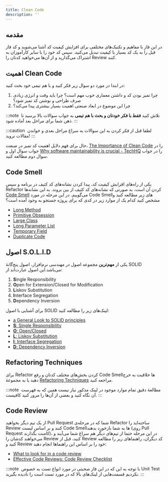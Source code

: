 ```yaml
---
title: Clean Code
description: ''
---
```


## مقدمه

در این فاز با مفاهیم و تکنیک‌های مختلفی برای افزایش کیفیت کد آشنا می‌شوید و کد فاز قبل را به یک کد بسیار با کیفیت تبدیل می‌کنید. سپس کد خود را با سایر کارآموزان به اشتراک می‌گذارید و از آن‌ها می‌خواهید کدتان را Review کنند.

## اهمیت Clean Code

در ابتدا در مورد دو سوال زیر فکر کنید و با هم تیمی خود بحث کنید:

1. چرا تمیز بودن کد و داشتن معماری خوب مهم است؟ چرا باید وقت و انرژی زیادی صرف طراحی و نوشتن کد تمیز شود؟
1. چرا این موضوع در ابعاد صنعتی اهمیت بسیار بیشتری پیدا می‌کند؟

:::note ‌
تلاش کنید **فقط با فکر خودتان و بحث با هم تیمی** به جواب سوالات بالا برسید تا ذهن شما برای مراحل بعد آماده شود.
:::

:::caution ‌
لطفا قبل از فکر کردن به این سوالات به سراغ مراحل بعدی و خواندن مقالات نروید!
:::

حال برای فهم دلایل اهمیت کد تمیز در صنعت، [The Importance of Clean Code](https://www.arcanys.com/blog/the-importance-of-clean-code)
را در جواب سوال اول و [Why software maintainability is crucial - TechHQ](https://techhq.com/2019/06/why-software-maintainability-is-crucial/)
را در جواب سوال دوم مطالعه کنید.

## Code Smell

یکی از راه‌های افزایش کیفیت کد، پیدا کردن نشانه‌های کد کثیف در برنامه و سپس Refactor
کردن آن است، به صورتی که نشانه‌های کد کثیف از بین بروند. به این نشانه‌ها [Code Smell](https://en.wikipedia.org/wiki/Code_smell)
می‌گوییم. در این مرحله در مورد Code Smellهای
زیر مطالعه کنید و مشخص کنید کدام یک از موارد زیر در کدی که برای پروژه جستجو به وجود آمده است؟

-   [Long Method](https://refactoring.guru/smells/long-method)
-   [Primitive Obsession](https://refactoring.guru/smells/primitive-obsession)
-   [Large Class](https://refactoring.guru/smells/large-class)
-   [Long Parameter List](https://refactoring.guru/smells/long-parameter-list)
-   [Temporary Field](https://refactoring.guru/smells/temporary-field)
-   [Duplicate Code](https://refactoring.guru/smells/duplicate-code)

## اصول S.O.L.I.D

یکی از **مهم‌ترین** مجموعه اصول در مهندسی نرم‌افزار، اصول پنج‌گانهٔ SOLID
می‌باشد.این اصول عبارت‌اند از:

1. **S**ingle Responsibility
1. **O**pen for Extension/Closed for Modification
1. **L**iskov Substitution
1. **I**nterface Segregation
1. **D**ependency Inversion

برای آشنایی با اصول SOLID لینک‌های زیر را مطالعه کنید:

-   [a General Look to SOLID principles](https://www.baeldung.com/solid-principles)
-   [**S**: Single Responsibility](https://www.baeldung.com/java-single-responsibility-principle)
-   [**O**: Open/Closed](https://www.baeldung.com/java-open-closed-principle)
-   [**L**: Liskov Substitution](https://www.baeldung.com/java-liskov-substitution-principle)
-   [**I**: Interface Segregation](https://www.baeldung.com/java-interface-segregation)
-   [**D**: Dependency Inversion]( https://www.baeldung.com/java-dependency-inversion-principle)

## Refactoring Techniques

برای Refactor
کردن بخش‌های مختلف کدتان و رفع Code Smellها
خلاقیت به خرج دهید یا به مجموعۀ [Refactoring Techniques](https://refactoring.guru/refactoring/techniques)
مراجعه کنید.

:::note ‌
مطالعۀ دقیق تمام موارد موجود در لینک مذکور نیاز نیست همین که به فهرست آن نگاه کنید و بعضی از آن‌ها را مرور کنید کافیست.
:::

## Code Review

از یک تیم دیگر بخواهید Pull Request
شما که در مرحله‌ی Refactor
ساخته‌اید را Review
کنند و بر اساس لیست Code Smellها
به شما بازخورد بدهند (روی Pull Request
کامنت بگذارند)، در این مرحله حتما از تیم‌های دیگر هم سراغ شما می‌آیند و می‌خواهند کدشان را Review
کنید، قبل از Review
کد دیگران، راهنماهای زیر را مطالعه کنید و Review
خود را بر اساس این راهنماها انجام دهید:

-   [What to look for in a code review](https://google.github.io/eng-practices/review/reviewer/looking-for.html)
-   [Effective Code Reviews: Code Review Checklist](https://github.com/nyu-cds/effective-code-reviews/blob/master/_episodes/03-checklist.md)

:::note ‌
با توجه به این که در این فاز صحبتی در مورد انواع تست به خصوص Unit Test نکردیم قسمت‌هایی از لینک‌های بالا که در مورد تست است را نادیده بگیرید.
:::
